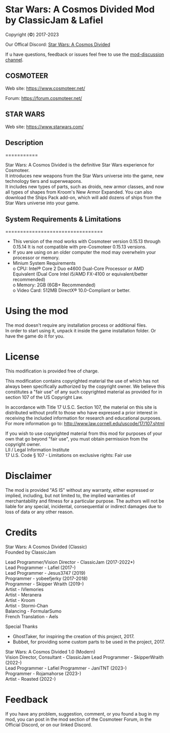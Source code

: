 # Star Wars: A Cosmos Divided Mod by ClassicJam & Lafiel

Copyright (©) 2017-2023

Our Offical Discord: [Star Wars: A Cosmos Divided][discord_link]

If u have questions, feedback or issues feel free to use the [mod-discussion channel][discord_discussion_link].

## COSMOTEER

Web site: <https://www.cosmoteer.net/>  

Forum: <https://forum.cosmoteer.net/>

## STAR WARS

Web site: <https://www.starwars.com/>

## Description

===========

Star Wars: A Cosmos Divided is the definitive Star Wars experience for Cosmoteer.  
It introduces new weapons from the Star Wars universe into the game, new technology tiers and superweapons.  
It includes new types of parts, such as droids, new armor classes, and now all types of shapes from Kroom's New Armor Expanded. 
You can also download the Ships Pack add-on, which will add dozens of ships from the Star Wars universe into your game.  

## System Requirements & Limitations
=================================

* This version of the mod works with Cosmoteer version 0.15.13 through 0.15.14 It is not compatible with pre-Cosmoteer 0.15.13 versions.  
* If you are using on an older computer the mod may overwhelm your processor or memory.  
* Minium System Requirements  
 o CPU: Intel® Core 2 Duo e4600 Dual-Core Processor or AMD Equivalent (Dual Core Intel i5/AMD FX-4100 or equivalent/better recommended)  
 o Memory: 2GB (6GB+ Recommended)  
 o Video Card: 512MB DirectX® 10.0-Compliant or better.  
 
Using the mod
=====================

The mod doesn't require any installation process or additional files.  
In order to start using it, unpack it inside the game installation
folder. Or have the game do it for you.

License
=======

This modification is provided free of charge.  

This modification contains copyrighted material the use of which has not always been specifically authorized by the copyright owner. We believe this constitutes a "fair use" of any such copyrighted material as provided for in section 107 of the US Copyright Law.  

In accordance with Title 17 U.S.C. Section 107, the material on this site is distributed without profit to those who have expressed a prior interest in receiving the included information for research and educational purposes. For more information go to: <http://www.law.cornell.edu/uscode/17/107.shtml>  

If you wish to use copyrighted material from this mod for purposes of your own that go beyond "fair use", you must obtain permission from the copyright owner.  
LII / Legal Information Institute  
17 U.S. Code § 107 - Limitations on exclusive rights: Fair use  

Disclaimer
==========

The mod is provided "AS IS" without any warranty, either expressed or implied, including, but not limited to, the implied warranties of merchantability and fitness for a particular purpose. The authors will not be liable for any special, incidental, consequential or indirect damages due to loss of data or any other reason.  

Credits
=====================

Star Wars: A Cosmos Divided (Classic)  
Founded by ClassicJam  

Lead Programmer/Vision Director - ClassicJam (2017-2022*)  
Lead Programmer - Lafiel (2017-)  
Lead Programmer - Jesus3747 (2019)  
Programmer - yobeefjerky (2017-2018)  
Programmer - Skipper Wraith (2019-)  
Artist - IVIemories  
Artist - Meranera  
Artist - Kroom  
Artist - Stormi-Chan  
Balancing - FormularSumo  
French Translation - Aels  

Special Thanks  

* GhostTaker, for inspiring the creation of this project, 2017.  
* Bubbet, for providing some custom parts to be used in the project, 2017.  

Star Wars: A Cosmos Divided 1.0 (Modern)  
Vision Director, Consultant - ClassicJam
Lead Programmer - SkipperWraith (2022-)  
Lead Programmer - Lafiel
Programmer - JaniTNT (2023-)  
Programmer - Rojamahorse (2023-)  
Artist - Roasted (2022-)  

Feedback
========

If you have any problem, suggestion, comment, or you found a bug in my
mod, you can post in the mod section of the Cosmoteer Forum, in the Official Discord, or on our linked Discord.

[discord_link]: https://discord.gg/XxmMsdwtcF
[discord_discussion_link]: https://discord.com/channels/358437446314098699/358437446746374145

